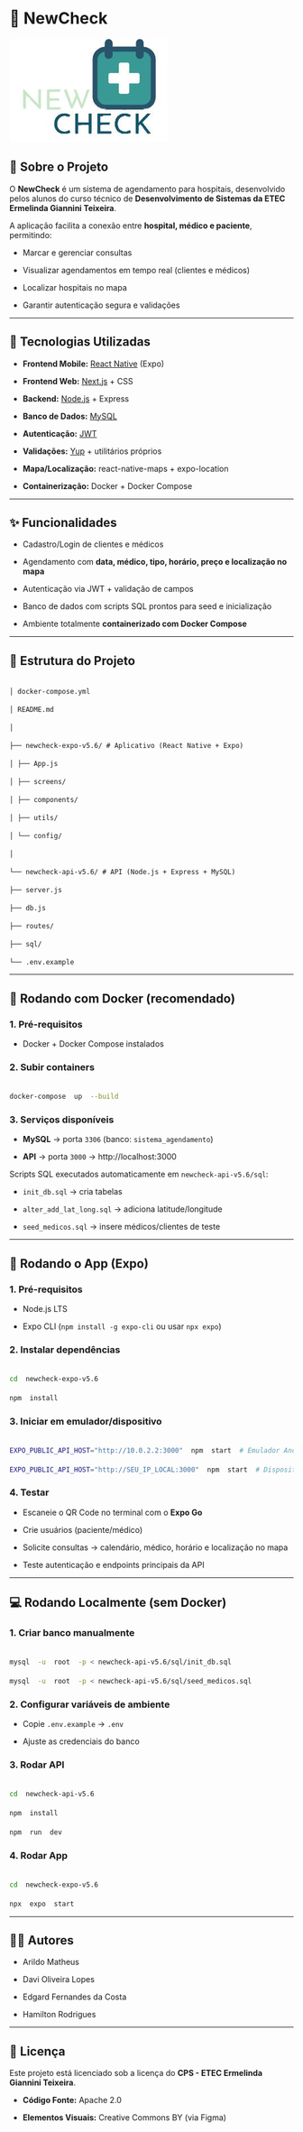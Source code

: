 
# 🏥 NewCheck

  

![](https://github.com/mattheadr/projeto-tcc/blob/main/documentacao/Captura%20de%20tela%202025-09-30%20084656.png?raw=true)

  

## 📌 Sobre o Projeto

  

O **NewCheck** é um sistema de agendamento para hospitais, desenvolvido pelos alunos do curso técnico de **Desenvolvimento de Sistemas da ETEC Ermelinda Giannini Teixeira**.

  

A aplicação facilita a conexão entre **hospital, médico e paciente**, permitindo:

- Marcar e gerenciar consultas

- Visualizar agendamentos em tempo real (clientes e médicos)

- Localizar hospitais no mapa

- Garantir autenticação segura e validações

  

---

  

## 🚀 Tecnologias Utilizadas

  

-  **Frontend Mobile:** [React Native](https://reactnative.dev/) (Expo)

-  **Frontend Web:** [Next.js](https://nextjs.org/) + CSS

-  **Backend:** [Node.js](https://nodejs.org/pt) + Express

-  **Banco de Dados:** [MySQL](https://www.mysql.com/)

-  **Autenticação:** [JWT](https://jwt.io/)

-  **Validações:** [Yup](https://github.com/jquense/yup) + utilitários próprios

-  **Mapa/Localização:** react-native-maps + expo-location

-  **Containerização:** Docker + Docker Compose

  

---

  

## ✨ Funcionalidades

  

- Cadastro/Login de clientes e médicos

- Agendamento com **data, médico, tipo, horário, preço e localização no mapa**

- Autenticação via JWT + validação de campos

- Banco de dados com scripts SQL prontos para seed e inicialização

- Ambiente totalmente **containerizado com Docker Compose**

  

---

  

## 📂 Estrutura do Projeto

  

```

│ docker-compose.yml

│ README.md

│

├── newcheck-expo-v5.6/ # Aplicativo (React Native + Expo)

│ ├── App.js

│ ├── screens/

│ ├── components/

│ ├── utils/

│ └── config/

│

└── newcheck-api-v5.6/ # API (Node.js + Express + MySQL)

├── server.js

├── db.js

├── routes/

├── sql/

└── .env.example

```

  

---

  

## 🐳 Rodando com Docker (recomendado)

  

### 1. Pré-requisitos

- Docker + Docker Compose instalados

  

### 2. Subir containers

```bash

docker-compose  up  --build

```

  

### 3. Serviços disponíveis

-  **MySQL** → porta `3306` (banco: `sistema_agendamento`)

-  **API** → porta `3000` → http://localhost:3000

  

Scripts SQL executados automaticamente em `newcheck-api-v5.6/sql`:

-  `init_db.sql` → cria tabelas

-  `alter_add_lat_long.sql` → adiciona latitude/longitude

-  `seed_medicos.sql` → insere médicos/clientes de teste

  

---

  

## 📱 Rodando o App (Expo)

  

### 1. Pré-requisitos

- Node.js LTS

- Expo CLI (`npm install -g expo-cli` ou usar `npx expo`)

  

### 2. Instalar dependências

```bash

cd  newcheck-expo-v5.6

npm  install

```

  

### 3. Iniciar em emulador/dispositivo

```bash

EXPO_PUBLIC_API_HOST="http://10.0.2.2:3000"  npm  start  # Emulador Android

EXPO_PUBLIC_API_HOST="http://SEU_IP_LOCAL:3000"  npm  start  # Dispositivo físico

```

  

### 4. Testar

- Escaneie o QR Code no terminal com o **Expo Go**

- Crie usuários (paciente/médico)

- Solicite consultas → calendário, médico, horário e localização no mapa

- Teste autenticação e endpoints principais da API

  

---

  

## 💻 Rodando Localmente (sem Docker)

  

### 1. Criar banco manualmente

```bash

mysql  -u  root  -p < newcheck-api-v5.6/sql/init_db.sql

mysql  -u  root  -p < newcheck-api-v5.6/sql/seed_medicos.sql

```

  

### 2. Configurar variáveis de ambiente

- Copie `.env.example` → `.env`

- Ajuste as credenciais do banco

  

### 3. Rodar API

```bash

cd  newcheck-api-v5.6

npm  install

npm  run  dev

```

  

### 4. Rodar App

```bash

cd  newcheck-expo-v5.6

npx  expo  start

```

  

---

  

## 👨‍💻 Autores

  

- Arildo Matheus

- Davi Oliveira Lopes

- Edgard Fernandes da Costa

- Hamilton Rodrigues

  

---

  

## 📜 Licença

  

Este projeto está licenciado sob a licença do **CPS - ETEC Ermelinda Giannini Teixeira**.

  

-  **Código Fonte:** Apache 2.0

-  **Elementos Visuais:** Creative Commons BY (via Figma)
